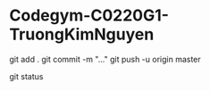 # Codegym-C0220G1-TruongKimNguyen
git add .
git commit -m "..."
git push -u origin master


git status
